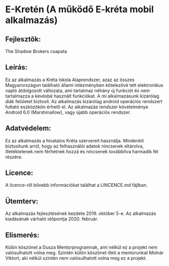 # E-Kretén (A működő E-kréta mobil alkalmazás)


## Fejlesztők:
The Shadow Brokers csapata

## Leírás:
Ez az alkalmazás a Kréta Iskola Alaprendszer, azaz az összes Magyarországon található állami intézményben kötelezővé tett elektronikus napló átdolgozott változata, ami tartalmaz néhány új funkciót és nem tartalmazza a kevésbé használt funkciókat. A mi alkalmazásunk kizárólag diák felületet biztosít. Az alkalmazás kizárólag android operációs rendszert futtató eszközökön érhető el. Az alkalmazás rendszer követelménye Android 6.0 (Marshmallow), vagy újabb operációs rendszer.

## Adatvédelem:
Ez az alkalmazás a hivatalos Kréta szervereit használja. Mindenkit biztosítunk arról, hogy az felhasználói adatok nincsenek eltárolva, illetéktelenek nem férhetnek hozzá és nincsenek továbbítva harmadik fél részére.

## Licence:
A licence-ről bővebb információkat találhat a LINCENCE.md fájlban.

## Ütemterv:
Az alkalmazás fejlesztésének kezdete 2019. október 5-e.
Az alkalmazás kiadásának várható időpontja 2020. február.

## Elismerés:
Külön köszönet a Dusza Mentorprogramnak, ami nélkül ez a projekt nem valósulhatott volna meg. Szintén külön köszönet illeti a mentorunkat Molnár Viktort, aki nélkül szintén nem valósulhatott volna meg ez a projekt.
